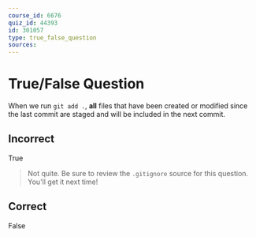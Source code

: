 ```yaml
---
course_id: 6676
quiz_id: 44393
id: 301057
type: true_false_question
sources:
---
```


# True/False Question

When we run `git add .`, **all** files that have been created or modified since
the last commit are staged and will be included in the next commit.&nbsp;

## Incorrect

True

> Not quite. Be sure to review the `.gitignore` source for this question. You'll
> get it next time!

## Correct

False
